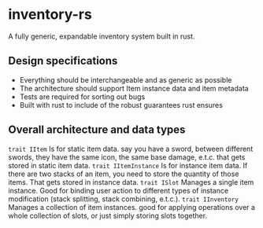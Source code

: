 # inventory-rs
A fully generic, expandable inventory system built in rust.

## Design specifications

 - Everything should be interchangeable and as generic as possible
 - The architecture should support Item instance data and item metadata
 - Tests are required for sorting out bugs
 - Built with rust to include of the robust guarantees rust ensures
 
## Overall architecture and data types

`trait IItem` Is for static item data. say you have a sword, between different swords, they have the same icon, the same base damage, e.t.c. that gets stored in static item data.
`trait IItemInstance` Is for instance item data. If there are two stacks of an item, you need to store the quantity of those items. That gets stored in instance data. 
`trait ISlot` Manages a single item instance. Good for binding user action to different types of instance modification (stack splitting, stack combining, e.t.c.).
`trait IInventory` Manages a collection of item instances. good for applying operations over a whole collection of slots, or just simply storing slots together.  
